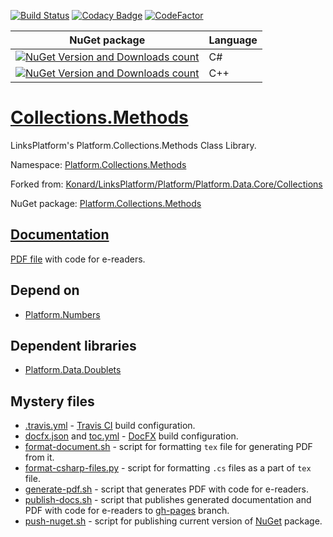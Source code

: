 
[![Build Status](https://travis-ci.com/linksplatform/Collections.Methods.svg?branch=master)](https://travis-ci.com/linksplatform/Collections.Methods)
[![Codacy Badge](https://api.codacy.com/project/badge/Grade/f095ae6c0742405399a34ad50ec6ab8d)](https://app.codacy.com/app/drakonard/Collections.Methods?utm_source=github.com&utm_medium=referral&utm_content=linksplatform/Collections.Methods&utm_campaign=Badge_Grade_Dashboard)
[![CodeFactor](https://www.codefactor.io/repository/github/linksplatform/collections.methods/badge)](https://www.codefactor.io/repository/github/linksplatform/collections.methods)

| NuGet package  | Language |
| ------------- | ------------- |
| [![NuGet Version and Downloads count](https://buildstats.info/nuget/Platform.Collections.Methods)](https://www.nuget.org/packages/Platform.Collections.Methods)  | C#  |
| [![NuGet Version and Downloads count](https://buildstats.info/nuget/Platform.Collections.Methods.TemplateLibrary)](https://www.nuget.org/packages/Platform.Collections.Methods.TemplateLibrary)  | C++  |

# [Collections.Methods](https://github.com/linksplatform/Collections.Methods)

LinksPlatform's Platform.Collections.Methods Class Library.

Namespace: [Platform.Collections.Methods](https://linksplatform.github.io/Collections.Methods/api/Platform.Collections.Methods.html)

Forked from: [Konard/LinksPlatform/Platform/Platform.Data.Core/Collections](https://github.com/Konard/LinksPlatform/tree/b6866f278712c317b4c895e27e49f2d0b3fe561f/Platform/Platform.Data.Core/Collections)

NuGet package: [Platform.Collections.Methods](https://www.nuget.org/packages/Platform.Collections.Methods)

## [Documentation](https://linksplatform.github.io/Collections.Methods)
[PDF file](https://linksplatform.github.io/Collections.Methods/Platform.Collections.Methods.pdf) with code for e-readers.

## Depend on
*   [Platform.Numbers](https://github.com/linksplatform/Numbers)

## Dependent libraries
*   [Platform.Data.Doublets](https://github.com/linksplatform/Data.Doublets)

## Mystery files
*   [.travis.yml](https://github.com/linksplatform/Collections.Methods/blob/master/.travis.yml) - [Travis CI](https://travis-ci.com) build configuration.
*   [docfx.json](https://github.com/linksplatform/Collections.Methods/blob/master/docfx.json) and [toc.yml](https://github.com/linksplatform/Collections.Methods/blob/master/toc.yml) - [DocFX](https://dotnet.github.io/docfx) build configuration.
*   [format-document.sh](https://github.com/linksplatform/Collections.Methods/blob/master/format-document.sh) - script for formatting `tex` file for generating PDF from it.
*   [format-csharp-files.py](https://github.com/linksplatform/Collections.Methods/blob/master/format-csharp-files.py) - script for formatting `.cs` files as a part of `tex` file.
*   [generate-pdf.sh](https://github.com/linksplatform/Collections.Methods/blob/master/generate-pdf.sh) - script that generates PDF with code for e-readers.
*   [publish-docs.sh](https://github.com/linksplatform/Collections.Methods/blob/master/publish-docs.sh) - script that publishes generated documentation and PDF with code for e-readers to [gh-pages](https://github.com/linksplatform/Collections.Methods/tree/gh-pages) branch.
*   [push-nuget.sh](https://github.com/linksplatform/Collections.Methods/blob/master/push-nuget.sh) - script for publishing current version of [NuGet](https://www.nuget.org) package.
